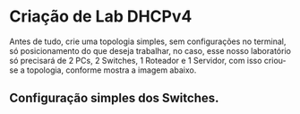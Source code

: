 <h1> Criação de Lab DHCPv4</h1>

Antes de tudo, crie uma topologia simples, sem configurações no terminal, só posicionamento do que deseja trabalhar, no caso, esse nosso laboratório só precisará de 2 PCs, 2 Switches, 1 Roteador e 1 Servidor, com isso criou-se a topologia, conforme mostra a imagem abaixo.</p>

<h2>Configuração simples dos Switches.</h2>

